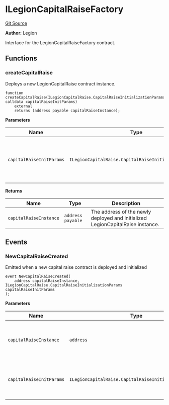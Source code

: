 # ILegionCapitalRaiseFactory
[Git Source](https://github.com/Legion-Team/legion-protocol-contracts/blob/85d479ea08d148a380138b535ed11768adee16de/src/interfaces/factories/ILegionCapitalRaiseFactory.sol)

**Author:**
Legion

Interface for the LegionCapitalRaiseFactory contract.


## Functions
### createCapitalRaise

Deploys a new LegionCapitalRaise contract instance.


```solidity
function createCapitalRaise(ILegionCapitalRaise.CapitalRaiseInitializationParams calldata capitalRaiseInitParams)
    external
    returns (address payable capitalRaiseInstance);
```
**Parameters**

|Name|Type|Description|
|----|----|-----------|
|`capitalRaiseInitParams`|`ILegionCapitalRaise.CapitalRaiseInitializationParams`|The initialization parameters for the capital raise campaign.|

**Returns**

|Name|Type|Description|
|----|----|-----------|
|`capitalRaiseInstance`|`address payable`|The address of the newly deployed and initialized LegionCapitalRaise instance.|


## Events
### NewCapitalRaiseCreated
Emitted when a new capital raise contract is deployed and initialized


```solidity
event NewCapitalRaiseCreated(
    address capitalRaiseInstance, ILegionCapitalRaise.CapitalRaiseInitializationParams capitalRaiseInitParams
);
```

**Parameters**

|Name|Type|Description|
|----|----|-----------|
|`capitalRaiseInstance`|`address`|Address of the newly deployed capital raise contract|
|`capitalRaiseInitParams`|`ILegionCapitalRaise.CapitalRaiseInitializationParams`|Struct containing capital raise initialization parameters|

